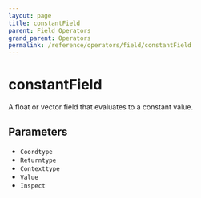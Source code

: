 ```yaml
---
layout: page
title: constantField
parent: Field Operators
grand_parent: Operators
permalink: /reference/operators/field/constantField
---
```


# constantField

A float or vector field that evaluates to a constant value.

## Parameters

* `Coordtype`
* `Returntype`
* `Contexttype`
* `Value`
* `Inspect`
